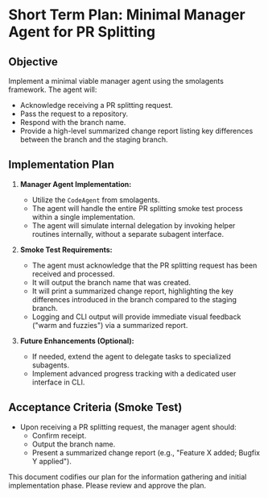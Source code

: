 # Short Term Plan: Minimal Manager Agent for PR Splitting

## Objective
Implement a minimal viable manager agent using the smolagents framework. The agent will:
- Acknowledge receiving a PR splitting request.
- Pass the request to a repository.
- Respond with the branch name.
- Provide a high-level summarized change report listing key differences between the branch and the staging branch.

## Implementation Plan
1. **Manager Agent Implementation:**
   - Utilize the `CodeAgent` from smolagents.
   - The agent will handle the entire PR splitting smoke test process within a single implementation.
   - The agent will simulate internal delegation by invoking helper routines internally, without a separate subagent interface.

2. **Smoke Test Requirements:**
   - The agent must acknowledge that the PR splitting request has been received and processed.
   - It will output the branch name that was created.
   - It will print a summarized change report, highlighting the key differences introduced in the branch compared to the staging branch.
   - Logging and CLI output will provide immediate visual feedback ("warm and fuzzies") via a summarized report.

3. **Future Enhancements (Optional):**
   - If needed, extend the agent to delegate tasks to specialized subagents.
   - Implement advanced progress tracking with a dedicated user interface in CLI.

## Acceptance Criteria (Smoke Test)
- Upon receiving a PR splitting request, the manager agent should:
  - Confirm receipt.
  - Output the branch name.
  - Present a summarized change report (e.g., "Feature X added; Bugfix Y applied").
  
This document codifies our plan for the information gathering and initial implementation phase. Please review and approve the plan.
